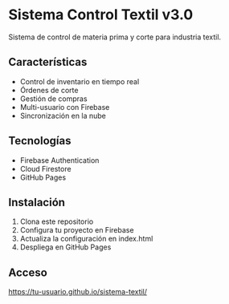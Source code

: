 # Sistema Control Textil v3.0

Sistema de control de materia prima y corte para industria textil.

## Características
- Control de inventario en tiempo real
- Órdenes de corte
- Gestión de compras
- Multi-usuario con Firebase
- Sincronización en la nube

## Tecnologías
- Firebase Authentication
- Cloud Firestore
- GitHub Pages

## Instalación
1. Clona este repositorio
2. Configura tu proyecto en Firebase
3. Actualiza la configuración en index.html
4. Despliega en GitHub Pages

## Acceso
https://tu-usuario.github.io/sistema-textil/